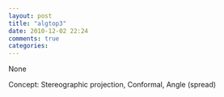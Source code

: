 ```yaml
---
layout: post
title: "algtop3"
date: 2010-12-02 22:24
comments: true
categories: 
---
```


None


Concept: Stereographic projection, Conformal, Angle (spread)

